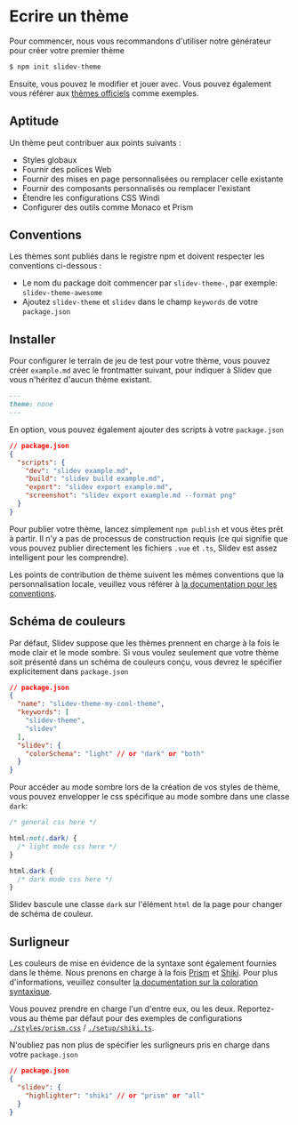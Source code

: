 # Ecrire un thème

Pour commencer, nous vous recommandons d'utiliser notre générateur pour créer votre premier thème

```bash
$ npm init slidev-theme
```

Ensuite, vous pouvez le modifier et jouer avec. Vous pouvez également vous référer aux [thèmes officiels](/themes/gallery) comme exemples.

## Aptitude

Un thème peut contribuer aux points suivants :

- Styles globaux
- Fournir des polices Web
- Fournir des mises en page personnalisées ou remplacer celle existante
- Fournir des composants personnalisés ou remplacer l'existant
- Étendre les configurations CSS Windi
- Configurer des outils comme Monaco et Prism

## Conventions

Les thèmes sont publiés dans le registre npm et doivent respecter les conventions ci-dessous :

- Le nom du package doit commencer par `slidev-theme-`, par exemple: `slidev-theme-awesome`
- Ajoutez `slidev-theme` et `slidev` dans le champ `keywords` de votre `package.json`

## Installer

Pour configurer le terrain de jeu de test pour votre thème, vous pouvez créer `example.md` avec le frontmatter suivant, pour indiquer à Slidev que vous n'héritez d'aucun thème existant.

```md
---
theme: none
---
```

En option, vous pouvez également ajouter des scripts à votre `package.json`

```json
// package.json
{
  "scripts": {
    "dev": "slidev example.md",
    "build": "slidev build example.md",
    "export": "slidev export example.md",
    "screenshot": "slidev export example.md --format png"
  }
}
```

Pour publier votre thème, lancez simplement `npm publish` et vous êtes prêt à partir. Il n'y a pas de processus de construction requis (ce qui signifie que vous pouvez publier directement les fichiers `.vue` et `.ts`, Slidev est assez intelligent pour les comprendre).

Les points de contribution de thème suivent les mêmes conventions que la personnalisation locale, veuillez vous référer à [la documentation pour les conventions](/custom/).

## Schéma de couleurs

Par défaut, Slidev suppose que les thèmes prennent en charge à la fois le mode clair et le mode sombre. Si vous voulez seulement que votre thème soit présenté dans un schéma de couleurs conçu, vous devrez le spécifier explicitement dans `package.json`

```json
// package.json
{
  "name": "slidev-theme-my-cool-theme",
  "keywords": [
    "slidev-theme",
    "slidev"
  ],
  "slidev": {
    "colorSchema": "light" // or "dark" or "both"
  }
}
```

Pour accéder au mode sombre lors de la création de vos styles de thème, vous pouvez envelopper le css spécifique au mode sombre dans une classe `dark`:

```css
/* general css here */

html:not(.dark) {
  /* light mode css here */
}

html.dark {
  /* dark mode css here */
}
```

Slidev bascule une classe `dark` sur l'élément `html` de la page pour changer de schéma de couleur.

## Surligneur

Les couleurs de mise en évidence de la syntaxe sont également fournies dans le thème. Nous prenons en charge à la fois [Prism](https://prismjs.com/) et [Shiki](https://github.com/shikijs/shiki). Pour plus d'informations, veuillez consulter [la documentation sur la coloration syntaxique](/custom/highlighters).

Vous pouvez prendre en charge l'un d'entre eux, ou les deux. Reportez-vous au thème par défaut pour des exemples de configurations [`./styles/prism.css`](https://github.com/slidevjs/slidev/blob/main/packages/theme-default/styles/prism.css) / [`./setup/shiki.ts`](https://github.com/slidevjs/slidev/blob/main/packages/theme-default/setup/shiki.ts).

N'oubliez pas non plus de spécifier les surligneurs pris en charge dans votre `package.json`

```json
// package.json
{
  "slidev": {
    "highlighter": "shiki" // or "prism" or "all"
  }
}
```
